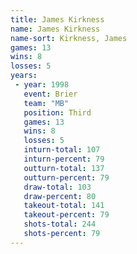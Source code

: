 ```yaml
---
title: James Kirkness
name: James Kirkness
name-sort: Kirkness, James
games: 13
wins: 8
losses: 5
years:
 - year: 1998
   event: Brier
   team: "MB"
   position: Third
   games: 13
   wins: 8
   losses: 5
   inturn-total: 107
   inturn-percent: 79
   outturn-total: 137
   outturn-percent: 79
   draw-total: 103
   draw-percent: 80
   takeout-total: 141
   takeout-percent: 79
   shots-total: 244
   shots-percent: 79
---
```

